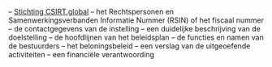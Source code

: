 – [Stichting CSIRT.global](https://openkvk.nl/openkvk/rechtspersoon-85998265-stichting-csirtglobal)
– het Rechtspersonen en Samenwerkingsverbanden Informatie Nummer (RSIN) of het fiscaal nummer
– de contactgegevens van de instelling
– een duidelijke beschrijving van de doelstelling
– de hoofdlijnen van het beleidsplan
– de functies en namen van de bestuurders
– het beloningsbeleid
– een verslag van de uitgeoefende activiteiten
– een financiële verantwoording
